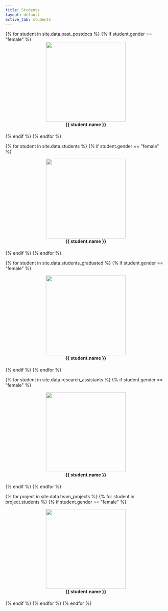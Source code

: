 ```yaml
---
title: Students
layout: default
active_tab: students
---
```




<div class="container-fluid">
  <div class="row">
  {% for student in site.data.past_postdocs %}
	{% if student.gender == "female" %}
      <div align="center" class="col-lg-3 col-md-6 col-xs-12" style="margin-bottom: 20px">
	<img src="assets/img/students/{{student.pic}}"  class="img-circle" style="height: 100%; width: 100%; max-height: 250px; max-width: 250px"/><br />
         <b>{{ student.name }}</b><br />
      </div>
	{% endif %}
  {% endfor %}

  {% for student in site.data.students %}
	{% if student.gender == "female" %}
      <div align="center" class="col-lg-3 col-md-6 col-xs-12" style="margin-bottom: 20px">
	<img src="assets/img/students/{{student.pic}}"  class="img-circle" style="height: 100%; width: 100%; max-height: 250px; max-width: 250px"/><br />
         <b>{{ student.name }}</b><br />
      </div>
	{% endif %}
  {% endfor %}

  {% for student in site.data.students_graduated %}
	{% if student.gender == "female" %}
      <div align="center" class="col-lg-3 col-md-6 col-xs-12" style="margin-bottom: 20px">
	<img src="assets/img/students/{{student.pic}}"  class="img-circle" style="height: 100%; width: 100%; max-height: 250px; max-width: 250px"/><br />
         <b>{{ student.name }}</b><br />
      </div>
	{% endif %}
  {% endfor %}

  {% for student in site.data.research_assistants %}
	{% if student.gender == "female" %}
      <div align="center" class="col-lg-3 col-md-6 col-xs-12" style="margin-bottom: 20px">
	<img src="assets/img/students/{{student.pic}}"  class="img-circle" style="height: 100%; width: 100%; max-height: 250px; max-width: 250px"/><br />
         <b>{{ student.name }}</b><br />
      </div>
	{% endif %}
  {% endfor %}

  {% for project in site.data.team_projects %}
    {% for student in project.students %}
	{% if student.gender == "female" %}
      <div align="center" class="col-lg-3 col-md-6 col-xs-12" style="margin-bottom: 20px">
	<img src="assets/img/students/{{student.pic}}"  class="img-circle" style="height: 100%; width: 100%; max-height: 250px; max-width: 250px"/><br />
         <b>{{ student.name }}</b><br />
      </div>
	{% endif %}
  {% endfor %}
  {% endfor %}
  </div>
</div>
